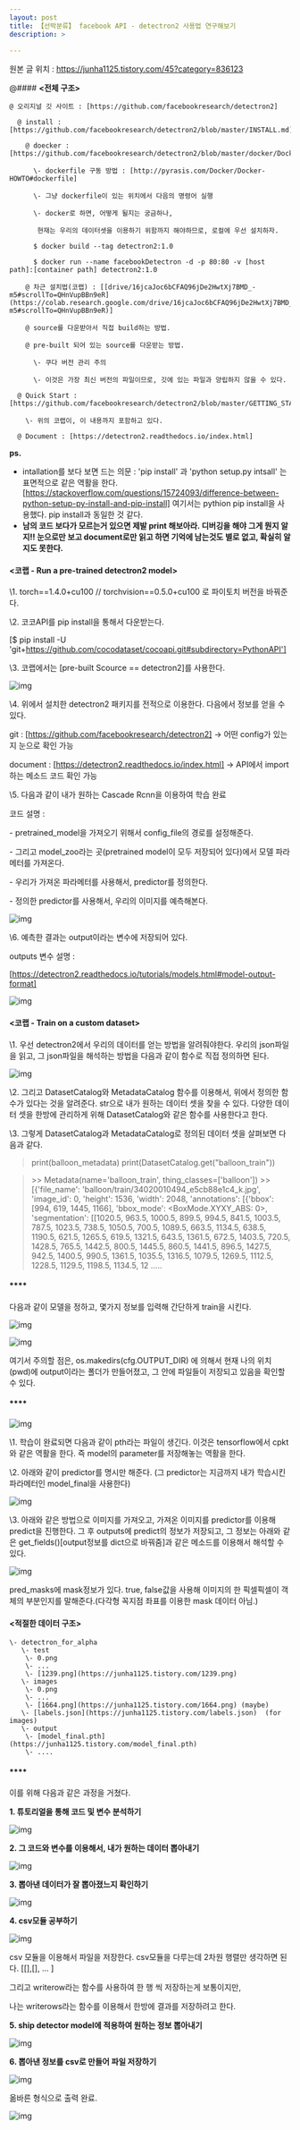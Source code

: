 ```yaml
---
layout: post
title: 【선박분류】 facebook API - detectron2 사용법 연구해보기
description: >  
    
---
```


원본 글 위치 : https://junha1125.tistory.com/45?category=836123

@#### **<전체 구조>**

```
@ 오리지널 깃 사이트 : [https://github.com/facebookresearch/detectron2]

  @ install : [https://github.com/facebookresearch/detectron2/blob/master/INSTALL.md]

​    @ doecker : [https://github.com/facebookresearch/detectron2/blob/master/docker/Dockerfile]

​      \- dockerfile 구동 방법 : [http://pyrasis.com/Docker/Docker-HOWTO#dockerfile]

​      \- 그냥 dockerfile이 있는 위치에서 다음의 명령어 실행

​      \- docker로 하면, 어떻게 될지는 궁금하나,

​       현재는 우리의 데이터셋을 이용하기 위함까지 해야하므로, 로컬에 우선 설치하자. 

​      $ docker build --tag detectron2:1.0

​      $ docker run --name facebookDetectron -d -p 80:80 -v [host path]:[container path] detectron2:1.0

​    @ 차근 설치법(코랩) : [[drive/16jcaJoc6bCFAQ96jDe2HwtXj7BMD_-m5#scrollTo=QHnVupBBn9eR](https://colab.research.google.com/drive/16jcaJoc6bCFAQ96jDe2HwtXj7BMD_-m5#scrollTo=QHnVupBBn9eR)]

​    @ source를 다운받아서 직접 build하는 방법.

​    @ pre-built 되어 있는 source를 다운받는 방법.

​      \- 쿠다 버전 관리 주의

​      \- 이것은 가장 최신 버전의 파일이므로, 깃에 있는 파일과 양립하지 않을 수 있다.

  @ Quick Start : [https://github.com/facebookresearch/detectron2/blob/master/GETTING_STARTED.md]

​    \- 위의 코랩이, 이 내용까지 포함하고 있다.

  @ Document : [https://detectron2.readthedocs.io/index.html]
```



**ps.**

- intallation를 보다 보면 드는 의문 :
  'pip install' 과 'python setup.py intsall' 는 표면적으로 같은 역활을 한다.[https://stackoverflow.com/questions/15724093/difference-between-python-setup-py-install-and-pip-install]
  여기서는 pythion pip install을 사용했다. pip install과 동일한 것 같다. 
- **남의 코드 보다가 모르는거 있으면 제발 print 해보아라. 디버깅을 해야 그게 뭔지 알지!! 눈으로만 보고 document로만 읽고 하면 기억에 남는것도 별로 없고, 확실히 알지도 못한다.** 

 

#### **<코랩 - Run a pre-trained detectron2 model>**

\1. torch==1.4.0+cu100 // torchvision==0.5.0+cu100 로 파이토치 버전을 바꿔준다. 

\2. 코코API를 pip install을 통해서 다운받는다. 

[$ pip install -U 'git+https://github.com/cocodataset/cocoapi.git#subdirectory=PythonAPI']

\3. 코랩에서는 [pre-built Scource == detectron2]를 사용한다.



![img](https://k.kakaocdn.net/dn/0y5kR/btqCEO3fOBf/azenuB2EqQAmKXydriA0E1/img.png)



\4. 위에서 설치한 detectron2 패키지를 전적으로 이용한다. 다음에서 정보를 얻을 수 있다. 

git : [https://github.com/facebookresearch/detectron2] -> 어떤 config가 있는지 눈으로 확인 가능 

document : [https://detectron2.readthedocs.io/index.html] -> API에서 import하는 메소드 코드 확인 가능

\5. 다음과 같이 내가 원하는 Cascade Rcnn을 이용하여 학습 완료

  코드 설명 :

   \- pretrained_model을 가져오기 위해서 config_file의 경로를 설정해준다. 

   \- 그리고 model_zoo라는 곳(pretrained model이 모두 저장되어 있다)에서 모델 파라메터를 가져온다.

   \- 우리가 가져온 파라메터를 사용해서, predictor를 정의한다.

   \- 정의한 predictor를 사용해서, 우리의 이미지를 예측해본다. 



![img](https://k.kakaocdn.net/dn/wUgSQ/btqCDlAto9w/bLEeeyJoWnYVEw7L3NqCA1/img.png)



\6. 예측한 결과는 output이라는 변수에 저장되어 있다. 

outputs 변수 설명 :

[https://detectron2.readthedocs.io/tutorials/models.html#model-output-format]

 



![img](https://k.kakaocdn.net/dn/boEAyC/btqCGQzey4H/6UmX8VqHum3GDOPk7s3FkK/img.png)



 

#### **<코랩 - Train on a custom dataset>**

\1. 우선 detectron2에서 우리의 데이터를 얻는 방법을 알려줘야한다. 우리의 json파일을 읽고, 그 json파일을 해석하는 방법을 다음과 같이 함수로 직접 정의하면 된다.



![img](https://k.kakaocdn.net/dn/dw3HNg/btqCFyfiO6u/zKo53eHFxajjXebCUmnbg1/img.png)



\2. 그리고 DatasetCatalog와 MetadataCatalog 함수를 이용해서, 위에서 정의한 함수가 있다는 것을 알려준다. str으로 내가 원하는 데이터 셋을 찾을 수 있다. 다양한 데이터 셋을 한방에 관리하게 위해 DatasetCatalog와 같은 함수를 사용한다고 한다. 

\3. 그렇게 DatasetCatalog과 MetadataCatalog로 정의된 데이터 셋을 살펴보면 다음과 같다.

> print(balloon_metadata)
> print(DatasetCatalog.get("balloon_train"))

> \>> Metadata(name='balloon_train', thing_classes=['balloon'])
> \>> [{'file_name': 'balloon/train/34020010494_e5cb88e1c4_k.jpg', 'image_id': 0, 'height': 1536, 'width': 2048, 'annotations': [{'bbox': [994, 619, 1445, 1166], 'bbox_mode': <BoxMode.XYXY_ABS: 0>, 'segmentation': [[1020.5, 963.5, 1000.5, 899.5, 994.5, 841.5, 1003.5, 787.5, 1023.5, 738.5, 1050.5, 700.5, 1089.5, 663.5, 1134.5, 638.5, 1190.5, 621.5, 1265.5, 619.5, 1321.5, 643.5, 1361.5, 672.5, 1403.5, 720.5, 1428.5, 765.5, 1442.5, 800.5, 1445.5, 860.5, 1441.5, 896.5, 1427.5, 942.5, 1400.5, 990.5, 1361.5, 1035.5, 1316.5, 1079.5, 1269.5, 1112.5, 1228.5, 1129.5, 1198.5, 1134.5, 12 ..... 

 

 

#### ****

다음과 같이 모델을 정하고, 몇가지 정보를 입력해 간단하게 train을 시킨다.



![img](https://k.kakaocdn.net/dn/bNenk7/btqCHwoAoPz/xoqKzfATwayrA5sKt0Q4X1/img.png)

![img](https://k.kakaocdn.net/dn/y8Rem/btqCLdg7gro/S63thv4mjDjfqLKXrPEm20/img.png)



여기서 주의할 점은, os.makedirs(cfg.OUTPUT_DIR) 에 의해서 현재 나의 위치(pwd)에 output이라는 폴더가 만들어졌고, 그 안에 파일들이 저장되고 있음을 확인할 수 있다.

 

#### ****



![img](https://k.kakaocdn.net/dn/doyPLB/btqCHvXDZ3w/t1Zg4vet4m2UJ1TqGyQXe1/img.png)



\1. 학습이 완료되면 다음과 같이 pth라는 파일이 생긴다. 이것은 tensorflow에서 cpkt와 같은 역활을 한다. 즉 model의 parameter를 저장해놓는 역활을 한다.

\2. 아래와 같이 predictor를 명시만 해준다. (그 predictor는 지금까지 내가 학습시킨 파라메터인 model_final을 사용한다)



![img](https://k.kakaocdn.net/dn/sDT0H/btqCJl1Kmsf/XeIyGXlgXKg4LFVCkGHPP0/img.png)



\3. 아래와 같은 방법으로 이미지를 가져오고, 가져온 이미지를 predictor를 이용해 predict을 진행한다. 그 후 outputs에 predict의 정보가 저장되고, 그 정보는 아래와 같은 get_fields()[output정보를 dict으로 바꿔줌]과 같은 메소드를 이용해서 해석할 수 있다.



![img](https://k.kakaocdn.net/dn/biIUCE/btqCKgeJHYo/ptebuUi0kFOY7Npq7sk7n0/img.png)



pred_masks에 mask정보가 있다. true, false값을 사용해 이미지의 한 픽셀픽셀이 객체의 부분인지를 말해준다.(다각형 꼭지점 좌표를 이용한 mask 데이터 아님.)

 

#### **<적절한 데이터 구조>**

```
\- detectron_for_alpha
   \- test
    \- 0.png
    \- ...
    \- [1239.png](https://junha1125.tistory.com/1239.png)
   \- images
    \- 0.png
    \- ...
    \- [1664.png](https://junha1125.tistory.com/1664.png) (maybe)
   \- [labels.json](https://junha1125.tistory.com/labels.json)  (for images)
   \- output
    \- [model_final.pth](https://junha1125.tistory.com/model_final.pth)
    \- ....
```

 

#### ****

이를 위해 다음과 같은 과정을 거쳤다.

**1. 튜토리얼을 통해 코드 및 변수 분석하기**



![img](https://k.kakaocdn.net/dn/8gBxS/btqCNG4rUZA/du03bMao5ZlvrJBQTa4Wjk/img.png)



**2. 그 코드와 변수를 이용해서, 내가 원하는 데이터 뽑아내기**



![img](https://k.kakaocdn.net/dn/bfa6MJ/btqCKBjaL9q/QZfkzoLeTNM8zozVpbZvdK/img.png)



**3. 뽑아낸 데이터가 잘 뽑아졌느지 확인하기**



![img](https://k.kakaocdn.net/dn/z7T4T/btqCLcJ3i3e/rvNn9Yd469DSKqoqAooouK/img.png)



**4. csv모듈 공부하기**



![img](https://k.kakaocdn.net/dn/cpxjeg/btqCM9M0y3D/sSkegpkEpK0PNwYhry2ZZ1/img.png)



csv 모듈을 이용해서 파일을 저장한다. csv모듈을 다루는데 2차원 행렬만 생각하면 된다. [[],[], ... ]

그리고 writerow라는 함수를 사용하여 한 행 씩 저장하는게 보통이지만, 

나는 writerows라는 함수를 이용해서 한방에 결과를 저장하려고 한다.

 

**5. ship detector model에 적용하여 원하는 정보 뽑아내기**



![img](https://k.kakaocdn.net/dn/NOv1r/btqCLNqaYVf/0kgEvk2VkR4AAd7DJyy2O1/img.png)



**6. 뽑아낸 정보를 csv로 만들어 파일 저장하기**

 



![img](https://k.kakaocdn.net/dn/ckQOM6/btqCOykYUKQ/eKBqalK8XOlbxTJ1mdVQZ1/img.png)



옮바른 형식으로 출력 완료.

 



![img](https://k.kakaocdn.net/dn/CeFzi/btqCJmAftiW/4LKfRef8lHozCNgXeDHPKk/img.png)